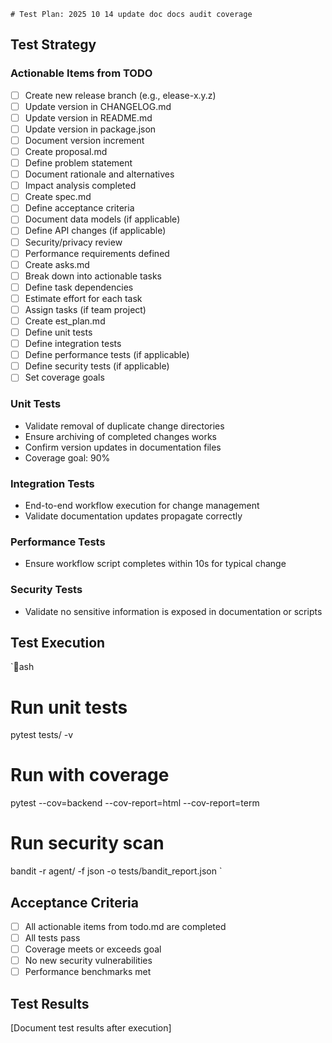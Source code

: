    # Test Plan: 2025 10 14 update doc docs audit coverage

## Test Strategy

### Actionable Items from TODO
- [ ] Create new release branch (e.g., elease-x.y.z)
- [ ] Update version in CHANGELOG.md
- [ ] Update version in README.md
- [ ] Update version in package.json
- [ ] Document version increment
- [ ] Create proposal.md
- [ ] Define problem statement
- [ ] Document rationale and alternatives
- [ ] Impact analysis completed
- [ ] Create spec.md
- [ ] Define acceptance criteria
- [ ] Document data models (if applicable)
- [ ] Define API changes (if applicable)
- [ ] Security/privacy review
- [ ] Performance requirements defined
- [ ] Create 	asks.md
- [ ] Break down into actionable tasks
- [ ] Define task dependencies
- [ ] Estimate effort for each task
- [ ] Assign tasks (if team project)
- [ ] Create 	est_plan.md
- [ ] Define unit tests
- [ ] Define integration tests
- [ ] Define performance tests (if applicable)
- [ ] Define security tests (if applicable)
- [ ] Set coverage goals

### Unit Tests
- Validate removal of duplicate change directories
- Ensure archiving of completed changes works
- Confirm version updates in documentation files
- Coverage goal: 90%

### Integration Tests
- End-to-end workflow execution for change management
- Validate documentation updates propagate correctly

### Performance Tests
- Ensure workflow script completes within 10s for typical change

### Security Tests
- Validate no sensitive information is exposed in documentation or scripts

## Test Execution

`ash
# Run unit tests
pytest tests/ -v

# Run with coverage
pytest --cov=backend --cov-report=html --cov-report=term

# Run security scan
bandit -r agent/ -f json -o tests/bandit_report.json
`

## Acceptance Criteria

- [ ] All actionable items from todo.md are completed
- [ ] All tests pass
- [ ] Coverage meets or exceeds goal
- [ ] No new security vulnerabilities
- [ ] Performance benchmarks met

## Test Results

[Document test results after execution]
